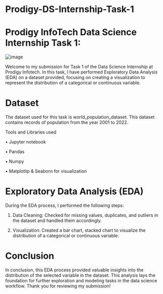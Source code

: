 # Prodigy-DS-Internship-Task-1

# Prodigy InfoTech Data Science Internship Task 1:

![image](https://github.com/user-attachments/assets/2b4be00d-2ff3-47f8-b0ab-bcf6e6355ad5)

Welcome to my submission for Task 1 of the Data Science Internship at Prodigy Infotech. In this task, I have performed Exploratory Data Analysis (EDA) on a dataset provided, focusing on creating a visualization to represent the distribution of a categorical or continuous variable.


# Dataset

The dataset used for this task is world_population_dataset. This dataset contains records of population from the year 2001 to 2022.

Tools and Libraries used

•	Jupyter notebook

•	Pandas

•	Numpy

•	Matplotlip & Seaborn for visualization


# Exploratory Data Analysis (EDA)

During the EDA process, I performed the following steps:
1.	Data Cleaning: Checked for missing values, duplicates, and outliers in the dataset and handled them accordingly.
  
2.	Visualization: Created a bar chart, stacked chart to visualize the distribution of a categorical or continuous variable.


# Conclusion


In conclusion, this EDA process provided valuable insights into the distribution of the selected variable in the dataset. This analysis lays the foundation for further exploration and modeling tasks in the data science workflow.
Thank you for reviewing my submission!

